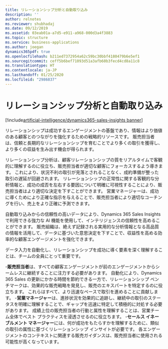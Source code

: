 ```yaml
---
title: リレーションシップ分析と自動取り込み
description: ''
author: relnotes
ms.reviewer: shubhadaj
ms.date: 09/12/2019
ms.assetid: 03eab01a-a7d5-e911-a968-000d3a4f3883
ms.topic: structure
ms.service: business-applications
ms.author: joegan
dynamics365pdf: true
ms.openlocfilehash: b211ed7372954a62c59bc30bbf4180479b6e5ef1
ms.sourcegitcommit: ceff5b6bef71093d51a3afb60b3fecd4cd8a11c8
ms.translationtype: HT
ms.contentlocale: ja-JP
ms.lasthandoff: 01/25/2020
ms.locfileid: "2986837"
---
```

# <a name="relationship-analytics-and-auto-capture"></a>リレーションシップ分析と自動取り込み

[!include[artificial-intelligence/dynamics365-sales-insights banner](../includes/artificial-intelligence/dynamics365-sales-insights.md)]

<!--structure start-->
リレーションシップは成功するエンゲージメントの基盤であり、情報はより価値のある顧客とのつながりを強化するための戦略的リソースです。 販売担当者は、信頼と長期的なリレーションシップを育むことでより多くの取引を獲得し、より多くの収益を生み出す機会が得られます。 

リレーションシップ分析は、顧客リレーションシップの質をリアルタイムで客観的に理解するのに役立ち、販売担当者が適切な顧客にフォーカスするよう導きます。 これにより、状況不利の取引が見落とされることなく、成約準備が整った取引の遅延が回避されます。 リレーションシップの正常性に関する客観的な分析情報と、成功の成否を左右する要因について明確に可視性することにより、販売担当者はより適切な決定を下すことができます。 営業マネージャーは、成功に導くためにより正確な指示を与えることで、販売担当者により適切なコーチングを行い、売上をより正確に予測できます。 

自動取り込みからの信頼性の高いデータにより、Dynamics 365 Sales Insights で利用できる強力な AI 機能を使用して、インテリジェンスの信頼性を高めることができます。 販売組織は、絶えず記録される実用的な分析情報となる高品質の情報を活用して、データに基づいた意思決定を下すことで、収益性を高める効率的な顧客エンゲージメントを強化できます。 

データ入力を自動化し、リレーションシップを成功に導く要素を深く理解することは、チームの全員にとって重要です。

-**販売担当者**は、すべての顧客エンゲージメントが前のエンゲージメントからシームレスに継続することに注力する必要があります。 自動化により、Dynamics 365 Sales の更新にかかる時間を節約できる一方で、リレーションシップ ベンチマークは、効果的な販売戦略を発見し、販売のエキスパートを特定するのに役立ちます。 これらはすべて、より迅速なペースで取引を進めることに貢献します。
-**営業マネージャー**は、進捗状況を効果的に追跡し、継続中の取引のステータスを明確に理解することで、ギャップを迅速に特定して積極的に対処する必要があります。 成績上位の販売担当者の行動と属性を理解することは、営業チーム全体でベスト プラクティスを浸透させるのに役立ちます。
-**セールス イネーブルメント マネージャー**には、何が成功をもたらすかを理解するために、類似の取引の属性に基づくリレーションシップ インサイトが必要です。 各エンゲージメントのコンテキストに関連する販売ガイダンスは、販売担当者に使用される可能性が高くなっています。

<!--structure end-->



